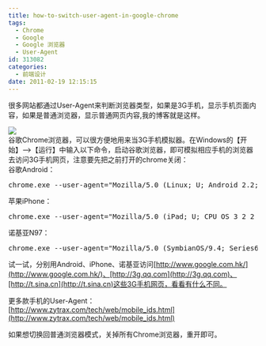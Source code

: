 ```yaml
---
title: how-to-switch-user-agent-in-google-chrome
tags:
  - Chrome
  - Google
  - Google 浏览器
  - User-Agent
id: 313082
categories:
  - 前端设计
date: 2011-02-19 12:15:15
---
```


很多网站都通过User-Agent来判断浏览器类型，如果是3G手机，显示手机页面内容，如果是普通浏览器，显示普通网页内容,我的博客就是这样。 

![](http://love4026.files.wordpress.com/2011/02/google-used-as-mobile-phone.png)    
谷歌Chrome浏览器，可以很方便地用来当3G手机模拟器。在Windows的【开始】--&gt;【运行】中输入以下命令，启动谷歌浏览器，即可模拟相应手机的浏览器去访问3G手机网页，注意要先把之前打开的chrome关闭：     
谷歌Android：
  <pre>chrome.exe --user-agent=&quot;Mozilla/5.0 (Linux; U; Android 2.2; en-us; Nexus One Build/FRF91) AppleWebKit/533.1 (KHTML, like Gecko) Version/4.0 Mobile Safari/533.1&quot;</pre>

苹果iPhone：

<pre>chrome.exe --user-agent=&quot;Mozilla/5.0 (iPad; U; CPU OS 3_2_2 like Mac OS X; en-us) AppleWebKit/531.21.10 (KHTML, like Gecko) Version/4.0.4 Mobile/7B500 Safari/531.21.10&quot;</pre>

诺基亚N97：

<pre>chrome.exe --user-agent=&quot;Mozilla/5.0 (SymbianOS/9.4; Series60/5.0 NokiaN97-1/20.0.019; Profile/MIDP-2.1 Configuration/CLDC-1.1) AppleWebKit/525 (KHTML, like Gecko) BrowserNG/7.1.18124&quot;</pre>

试一试，分别用Android、iPhone、诺基亚访问[http://www.google.com.hk/](http://www.google.com.hk/)、[http://3g.qq.com](http://3g.qq.com)、[http://t.sina.cn](http://t.sina.cn)这些3G手机网页，看看有什么不同。 

更多款手机的User-Agent：[http://www.zytrax.com/tech/web/mobile_ids.html](http://www.zytrax.com/tech/web/mobile_ids.html) 

如果想切换回普通浏览器模式，关掉所有Chrome浏览器，重开即可。